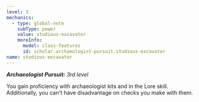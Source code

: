 ```yaml
---
level: 3
mechanics:
  - type: global-note
    subType: power
    value: studious-excavator
    moreInfo:
      model: class-features
      id: scholar.archaeologist-pursuit.studious-excavator
name: studious-excavator
---
```

_**Archaeologist Pursuit:** 3rd level_
You gain proficiency with archaeologist kits and in the Lore skill. Additionally, you can't have disadvantage on checks you make with them.